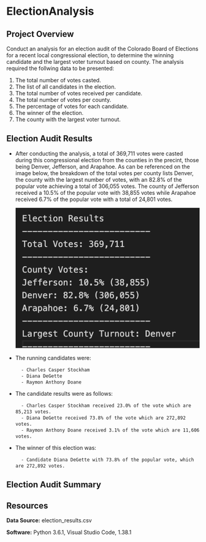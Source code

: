 # ElectionAnalysis

## Project Overview

Conduct an analysis for an election audit of the Colorado Board of Elections for a recent local congressional election, to determine the winning candidate and the largest voter turnout based on county. The analysis required the follwing data to be presented:

1. The total number of votes casted.
2. The list of all candidates in the election.
3. The total number of votes received per candidate.
4. The total number of votes per county. 
4. The percentage of votes for each candidate. 
5. The winner of the election.
6. The county with the largest voter turnout. 

## Election Audit Results 

- After conducting the analysis, a total of 369,711 votes were casted during this congressional election from the counties in the precint, those being Denver, Jefferson, and Arapahoe. As can be referenced on the image below, the breakdown of the total votes per county lists Denver, the county with the largest number of votes, with an 82.8% of the popular vote achieving a total of 306,055 votes. The county of Jefferson received a 10.5% of the popular vote with 38,855 votes while Arapahoe received 6.7% of the popular vote with a total of 24,801 votes. 

	![alt text](https://github.com/Karenjakins/Election_Analysis/blob/main/Resources/County%20Votes%20Information.png "County Votes Information")


- The running candidates were:
		
		- Charles Casper Stockham
		- Diana DeGette
		- Raymon Anthony Doane


- The candidate results were as follows:

		- Charles Casper Stockham received 23.0% of the vote which are 85,213 votes.
		- Diana DeGette received 73.8% of the vote which are 272,892 votes.
		- Raymon Anthony Doane received 3.1% of the vote which are 11,606 votes.

- The winner of this election was:

		- Candidate Diana DeGette with 73.8% of the popular vote, which are 272,892 votes.

## Election Audit Summary 


## Resources

**Data Source:** election_results.csv

**Software:** Python 3.6.1, Visual Studio Code, 1.38.1